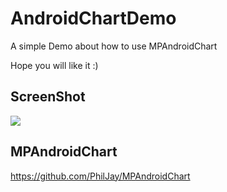 # AndroidChartDemo

A simple Demo about how to use MPAndroidChart

Hope you will like it :)

ScreenShot
---------
<a>
  <img src="http://dl67.yunpan.360.cn/intf.php?method=Preview.outputPic&qid=182060449&fname=/AndroidChart.gif&fhash=5f85390f00fcfeeb082dca192c21319aaaf61a42&dt=67.82220af94890b5232f0be481e218f16d&v=1.0.1&rtick=14305839186325&open_app_id=0&devtype=web&sign=8a00c07cfb1f19aeae5c31dfc6bb9b7e&"/>
</a>

MPAndroidChart
---------
https://github.com/PhilJay/MPAndroidChart
